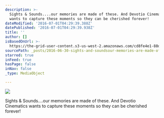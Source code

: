 ```yaml
---
description: >-
  Sights & Sounds....our memories are made of these. And Devotio Cinematics
  wants to capture these moments so they can be cherished forever!
dateModified: '2016-07-01T04:29:39.388Z'
datePublished: '2016-07-01T04:29:39.938Z'
title: ''
author: []
isBasedOnUrl: >-
  https://the-grid-user-content.s3-us-west-2.amazonaws.com/cd8fe4e1-88dd-43da-8f0a-d2b6bc09420c.jpg
sourcePath: _posts/2016-06-30-sights-and-soundsour-memories-are-made-of-these-and-devot.md
starred: true
inFeed: true
hasPage: false
inNav: false
_type: MediaObject

---
```

![](https://the-grid-user-content.s3-us-west-2.amazonaws.com/cd8fe4e1-88dd-43da-8f0a-d2b6bc09420c.jpg)

Sights & Sounds....our memories are made of these. And Devotio Cinematics wants to capture these moments so they can be cherished forever!